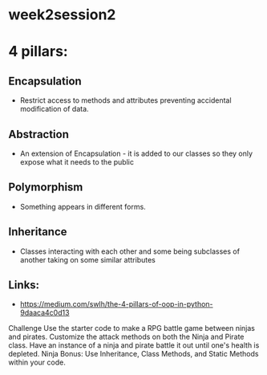 # week2session2

# 4 pillars:

## Encapsulation
- Restrict access to methods and attributes preventing accidental modification of data.
## Abstraction
- An extension of Encapsulation - it is added to our classes so they only expose what it needs to the public
## Polymorphism
- Something appears in different forms.
## Inheritance
- Classes interacting with each other and some being subclasses of another taking on some similar attributes

## Links:

- https://medium.com/swlh/the-4-pillars-of-oop-in-python-9daaca4c0d13


Challenge
Use the starter code to make a RPG battle game between ninjas and pirates.
Customize the attack methods on both the Ninja and Pirate class.
Have an instance of a ninja and pirate battle it out until one's health is depleted.
Ninja Bonus: Use Inheritance, Class Methods, and Static Methods within your code.